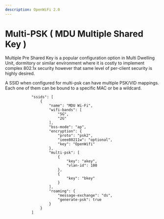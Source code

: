 ```yaml
---
description: OpenWiFi 2.0
---
```


# Multi-PSK \( MDU Multiple Shared Key \)

Multiple Pre Shared Key is a popular configuration option in Multi Dwelling Unit, dormitory or similar environment where it is costly to implement complex 802.1x security however that same level of per-client security is highly desired. 

A SSID when configured for multi-psk can have multiple PSK/VID mappings. Each one of them can be bound to a specific MAC or be a wildcard.

```text
			"ssids": [
				{
					"name": "MDU Wi-Fi",
					"wifi-bands": [
						"5G",
						"2G"
					],
					"bss-mode": "ap",
					"encryption": {
						"proto": "psk2",
						"ieee80211w": "optional",
						"key": "OpenWifi"
					},
					"multi-psk": [
						{
							"key": "akey",
							"vlan-id": 100
						},
						{
							"key": "bkey"
						}
					],
					"roaming": {
						"message-exchange": "ds",
						"generate-psk": true
					}
				}
			]
```

